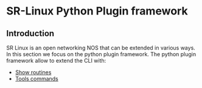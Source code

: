 # SR-Linux Python Plugin framework

## Introduction

SR Linux is an open networking NOS that can be extended in various ways. In this section we focus on the python plugin framework. The python plugin framework allow to extend the CLI with:

* [Show routines](show.md)
* [Tools commands](tools.md)